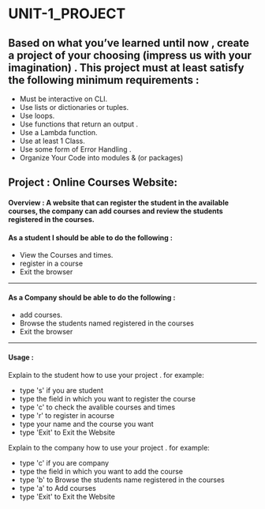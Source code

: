 # UNIT-1_PROJECT

## Based on what you’ve learned until now , create a project of your choosing (impress us with your imagination) . This project must at least satisfy the following minimum requirements :

- Must be interactive on CLI.
- Use lists or dictionaries or tuples. 
- Use loops.
- Use functions that return an output . 
- Use a Lambda function.
- Use at least 1 Class.
- Use some form of Error Handling .
- Organize Your Code into modules & (or packages)

##  Project :  Online Courses Website:

#### Overview : A website that can register the student in the available courses, the company can add courses and review the students registered in the courses. 


#### As a student I should be able to do the following :
- View the Courses and times.
- register in a course
- Exit the browser
------------
#### As a Company should be able to do the following :
- add courses.
- Browse the students named registered in the courses
- Exit the browser
------------

#### Usage :
 Explain to the student how to use your project . 
 for example:
 - type 's' if you are student
 - type the field in which you want to register the course
 - type 'c' to check the avalible courses and times
 - type 'r' to register in acourse
 - type your name and the course you want
 - type 'Exit' to Exit the Website

  Explain to the company how to use your project . 
 for example:
 - type 'c' if you are company
 - type the field in which you want to add the course
 - type 'b' to Browse the students name registered in the courses
 - type 'a' to Add courses
 - type 'Exit' to Exit the Website
 
